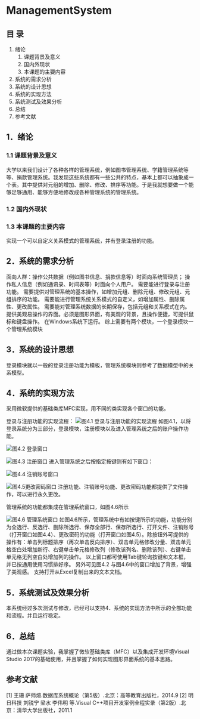 # ManagementSystem

 
## 目    录
1. 绪论
    1. 课题背景及意义
    2. 国内外现状
    3. 本课题的主要内容
2. 系统的需求分析
3. 系统的设计思想
4. 系统的实现方法
5. 系统测试及效果分析
6. 总结
7. 参考文献
 
## 1．绪论
### 1.1 课题背景及意义
大学以来我们设计了各种各样的管理系统，例如图书管理系统、学籍管理系统等等、捐款管理系统。我发现这些系统都有一些公共的特点，基本上都可以抽象成一个表。其中提供对元组的增加、删除、修改、排序等功能。于是我就想要做一个能够足够通用、能够方便地修改成各种管理系统的管理系统。
### 1.2 国内外现状
### 1.3 本课题的主要内容
实现一个可以自定义关系模式的管理系统，并有登录注册的功能。
## 2．系统的需求分析
面向人群：操作公共数据（例如图书信息、捐款信息等）时面向系统管理员；
操作私人信息（例如通讯录、时间表等）时面向个人用户。
需要能进行登录与注册功能。
需要提供对管理系统的基本操作，如增加元组、删除元组、修改元组、元组排序的功能。
需要能进行管理系统关系模式的自定义，如增加属性、删除属性、更改属性。
需要能对管理系统数据的长期保存，包括元组和关系模式在内。
提供美观易操作的界面。必须是图形界面，有美观的背景，且操作便捷，可提供鼠标和键盘操作。
在Windows系统下运行。
综上需要有两个模块，一个登录模块一个管理系统模块
 
## 3．系统的设计思想
登录模块就以一般的登录注册功能为模板，管理系统模块则参考了数据模型中的关系模型。
 
## 4．系统的实现方法
采用微软提供的基础类库MFC实现，用不同的类实现各个窗口的功能。

登录与注册功能的实现流程：
 ![图4.1](img/4.1.png) 登录与注册功能的实现流程
如图4.1，以将登录系统分为三部分，登录模块，注册模块以及进入管理系统之后的账户操作功能。
 
![图4.2](img/4.2.png) 登录窗口
 
![图4.3](img/4.3.png) 注册窗口
进入管理系统之后按指定按键则有如下窗口：
 
![图4.4](img/4.4.png) 注销账号窗口
 
![图4.5](img/4.5.png)更改密码窗口
注册功能、注销账号功能、更改密码功能都提供了文件操作，可以进行永久更改。

管理系统的功能都集成在管理系统窗口，如图4.6所示
 
![图4.6](img/4.6.png) 管理系统窗口
如图4.6所示，管理系统中有如按键所示的功能，功能分别为全选行、反选行、删除所选行、保存全部行、保存所选行、打开文件、注销账号（打开窗口如图4.4）、更改密码的功能（打开窗口如图4.5）。除按钮外可提供的操作有：单击列标题排序（再次单击反向排序）、双击单元格修改分量、双击单元格空白处增加新行、右键单击单元格修改列（修改该列名、删除该列）、右键单击单元格无列空白处增加列的操作。
	 以上窗口都可使用Tab键轮询按键和文本框，并已按通用使用习惯排好序。
另外可见图4.2 与图4.6中的窗口增加了背景，增强了美观感。
支持打开从Excel复制出来的文本文档。

 

## 5．系统测试及效果分析
本系统经过多次测试与修改，已经可以支持4．系统的实现方法中所示的全部功能和流程。并且运行稳定。
 
## 6．总结
通过做本次课题实验，我掌握了微软基础类库（MFC）以及集成开发环境Visual Studio 2017的基础使用，并且掌握了如何实现图形界面系统的基本思路。
 
## 参考文献
[1]	王珊 萨师煊.数据库系统概论（第5版）.北京：高等教育出版社，2014.9
[2]	明日科技 刘锐宁 梁水 李伟明 等.Visual C++项目开发案例全程实录（第2版）.北京：清华大学出版社，2011.1

